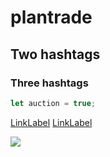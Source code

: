 # plantrade
## Two hashtags
### Three hashtags

<!-- codeblock -->
```ts
let auction = true;
```

<!-- link -->
[LinkLabel](google.com)
[LinkLabel](google.com)

<!-- image -->
![](https://images.unsplash.com/photo-1525498128493-380d1990a112?ixid=MnwxMjA3fDB8MHxwaG90by1wYWdlfHx8fGVufDB8fHx8&ixlib=rb-1.2.1&auto=format&fit=crop&w=1335&q=80)